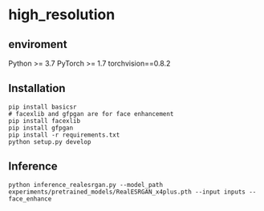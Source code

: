 # high_resolution

## enviroment
Python >= 3.7 
PyTorch >= 1.7
torchvision==0.8.2

## Installation
```
pip install basicsr
# facexlib and gfpgan are for face enhancement
pip install facexlib
pip install gfpgan
pip install -r requirements.txt
python setup.py develop
```


## Inference
```
python inference_realesrgan.py --model_path experiments/pretrained_models/RealESRGAN_x4plus.pth --input inputs --face_enhance
```
